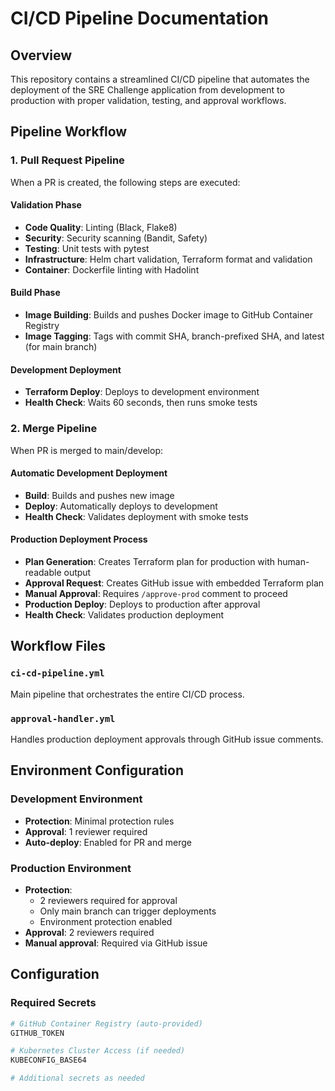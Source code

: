 # CI/CD Pipeline Documentation

## Overview

This repository contains a streamlined CI/CD pipeline that automates the deployment of the SRE Challenge application from development to production with proper validation, testing, and approval workflows.

## Pipeline Workflow

### 1. Pull Request Pipeline

When a PR is created, the following steps are executed:

#### Validation Phase
- **Code Quality**: Linting (Black, Flake8)
- **Security**: Security scanning (Bandit, Safety)
- **Testing**: Unit tests with pytest
- **Infrastructure**: Helm chart validation, Terraform format and validation
- **Container**: Dockerfile linting with Hadolint

#### Build Phase
- **Image Building**: Builds and pushes Docker image to GitHub Container Registry
- **Image Tagging**: Tags with commit SHA, branch-prefixed SHA, and latest (for main branch)

#### Development Deployment
- **Terraform Deploy**: Deploys to development environment
- **Health Check**: Waits 60 seconds, then runs smoke tests

### 2. Merge Pipeline

When PR is merged to main/develop:

#### Automatic Development Deployment
- **Build**: Builds and pushes new image
- **Deploy**: Automatically deploys to development
- **Health Check**: Validates deployment with smoke tests

#### Production Deployment Process
- **Plan Generation**: Creates Terraform plan for production with human-readable output
- **Approval Request**: Creates GitHub issue with embedded Terraform plan
- **Manual Approval**: Requires `/approve-prod` comment to proceed
- **Production Deploy**: Deploys to production after approval
- **Health Check**: Validates production deployment

## Workflow Files

### `ci-cd-pipeline.yml`
Main pipeline that orchestrates the entire CI/CD process.

### `approval-handler.yml`
Handles production deployment approvals through GitHub issue comments.

## Environment Configuration

### Development Environment
- **Protection**: Minimal protection rules
- **Approval**: 1 reviewer required
- **Auto-deploy**: Enabled for PR and merge

### Production Environment
- **Protection**: 
  - 2 reviewers required for approval
  - Only main branch can trigger deployments
  - Environment protection enabled
- **Approval**: 2 reviewers required
- **Manual approval**: Required via GitHub issue


## Configuration

### Required Secrets

```bash
# GitHub Container Registry (auto-provided)
GITHUB_TOKEN

# Kubernetes Cluster Access (if needed)
KUBECONFIG_BASE64

# Additional secrets as needed
```